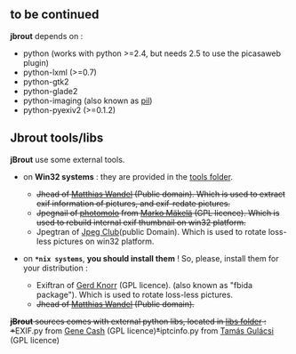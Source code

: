 ## to be continued ##

**jbrout** depends on :

  * python (works with python >=2.4, but needs 2.5 to use the picasaweb plugin)
  * python-lxml (>=0.7)
  * python-gtk2
  * python-glade2
  * python-imaging (also known as [pil](http://www.pythonware.com/products/pil/))
  * python-pyexiv2 (>=0.1.2)


## Jbrout tools/libs ##

**jBrout** use some external tools.

  * on **Win32 systems** : they are provided in the [tools folder](http://jbrout.googlecode.com/svn/trunk/data/tools/).
    * ~~Jhead of [Matthias Wandel](http://www.sentex.net/~mwandel/jhead/) (Public domain). Which is used to extract exif information of pictures, and exif-redate pictures.~~
    * ~~Jpegnail of [photomolo](http://www.funet.fi/pub/sci/graphics/packages/photomolo/photomolo.html) from [Marko Mäkelä](http://www.funet.fi/~msmakela/) (GPL licence). Which is used to rebuild internal exif thumbnail on win32 platform.~~
    * Jpegtran of [Jpeg Club](http://sylvana.net/jpegcrop/)(public Domain). Which is used to rotate loss-less pictures on win32 platform.

  * on **`*nix systems`**, **you should install them** ! So, please, install them for your distribution :
    * Exiftran of [Gerd Knorr](http://linux.bytesex.org/fbida/) (GPL licence). (also known as "fbida package"). Which is used to rotate loss-less pictures.
    * ~~Jhead of [Matthias Wandel](http://www.sentex.net/~mwandel/jhead/) (Public domain).~~


~~**jBrout** sources comes with external python libs, located in [libs folder](http://jbrout.googlecode.com/svn/trunk/libs/) :
  *~~EXIF.py from [Gene Cash](http://home.cfl.rr.com/genecash/digital_camera.html) (GPL licence)~~*~~iptcinfo.py from [Tamás Gulácsi](http://www.python.org/pypi?%3Aaction=search&name=&version=&summary=&description=iptc&keywords=&_pypi_hidden=0) (GPL licence)